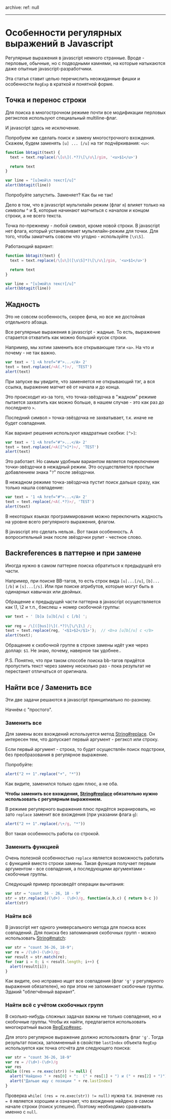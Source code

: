 archive:
  ref: null

---

# Особенности регулярных выражений в Javascript

Регулярные выражения в javascript немного странные. Вроде - перловые, обычные, но с подводными камнями, на которые натыкаются даже опытные javascript-разработчики.

Эта статья ставит целью перечислить неожиданные фишки и особенности `RegExp` в краткой и понятной форме.

## Точка и перенос строки

Для поиска в многострочном режиме почти все модификации перловых регэкспов используют специальный multiline-флаг.

И javascript здесь не исключение.

Попробуем же сделать поиск и замену многострочного вхождения. Скажем, будем заменять <code>[u] ... [/u]</code> на тэг подчёркивания: <code>&lt;u&gt;</code>:

```js run
function bbtagit(text) {
  text = text.replace(/\[u\](.*?)\[\/u\]/gim, '<u>$1</u>')

  return text
}

var line = "[u]мой\n текст[/u]"
alert(bbtagit(line))
```

Попробуйте запустить. Заменяет? Как бы не так!

Дело в том, что в javascript мультилайн режим (флаг <code>m</code>) влияет только на символы ^ и $, которые начинают матчиться с началом и концом строки, а не всего текста.

Точка по-прежнему - любой символ, кроме новой строки. В javascript нет флага, который устанавливает мультилайн-режим для точки. Для того, чтобы заматчить совсем что угодно - используйте <code>[\s\S]</code>.

Работающий вариант:

```js run
function bbtagit(text) {
  text = text.replace(/\[u\]([\s\S]*)\[\/u\]/gim, '<u>$1</u>')

  return text
}

var line = "[u]мой\n текст[/u]"
alert(bbtagit(line))
```

## Жадность

Это не совсем особенность, скорее фича, но все же достойная отдельного абзаца.

Все регулярные выражения в javascript - жадные. То есть, выражение старается отхватить как можно больший кусок строки.

Например, мы хотим заменить все открывающие тэги <code>&lt;a&gt;</code>. На что и почему - не так важно.

```js run
var text = '1 <A href="#">...</A> 2'
text = text.replace(/<A(.*)>/, 'TEST')
alert(text)
```

При запуске вы увидите, что заменяется не открывающий тэг, а вся ссылка, выражение матчит её от начала и до конца.

Это происходит из-за того, что точка-звёздочка в "жадном" режиме пытается захватить как можно больше, в нашем случае - это как раз до последнего <code>&gt;</code>.

Последний символ <code>&gt;</code> точка-звёздочка не захватывает, т.к. иначе не будет совпадения.

Как вариант решения используют квадратные скобки: <code>[^&gt;]</code>:

```js run
var text = '1 <A href="#">...</A> 2'
text = text.replace(/<A([^>]*)>/, 'TEST')
alert(text)
```

Это работает. Но самым удобным вариантом является переключение точки-звёздочки в нежадный режим. Это осуществляется простым добавлением знака "<code>?</code>" после звёздочки.

В нежадном режиме точка-звёздочка пустит поиск дальше сразу, как только нашла совпадение:

```js run
var text = '1 <A href="#">...</A> 2'
text = text.replace(/<A(.*?)>/, 'TEST')
alert(text)
```

В некоторых языках программирования можно переключить жадность на уровне всего регулярного выражения, флагом.

В javascript это сделать нельзя.. Вот такая особенность. А вопросительный знак после звёздочки рулит - честное слово.

## Backreferences в паттерне и при замене

Иногда нужно в самом паттерне поиска обратиться к предыдущей его части.

Например, при поиске BB-тагов, то есть строк вида <code>[u]...[/u]</code>, <code>[b]...[/b]</code> и <code>[s]...[/s]</code>. Или при поиске атрибутов, которые могут быть в одинарных кавычках или двойных.

Обращение к предыдущей части паттерна в javascript осуществляется как \1, \2 и т.п., бэкслеш + номер скобочной группы:

```js run
var text = ' [b]a [u]b[/u] c [/b] ';
    
var reg = /\[([bus])\](.*?)\[\/\1\] /;
text = text.replace(reg, '<$1>$2</$1>');  // <b>a [u]b[/u] c </b>
alert(text);
```

Обращение к скобочной группе в строке замены идёт уже через доллар: <code>$1</code>. Не знаю, почему, наверное так удобнее..

P.S. Понятно, что при таком способе поиска bb-тагов придётся пропустить текст через замену несколько раз - пока результат не перестанет отличаться от оригинала.

## Найти все / Заменить все

Эти две задачи решаются в javascript принципиально по-разному.

Начнём с "простого".

### Заменить все

Для замены всех вхождений используется метод [String#replace](https://developer.mozilla.org/ru/docs/Web/JavaScript/Reference/Global_Objects/String/replace).
Он интересен тем, что допускает первый аргумент - регэксп или строку.

Если первый аргумент - строка, то будет осуществлён поиск подстроки, без преобразования в регулярное выражение.

Попробуйте:

```js run
alert("2 ++ 1".replace("+", "*"))
```

Как видите, заменился только один плюс, а не оба.

**Чтобы заменить все вхождения, [String#replace](https://developer.mozilla.org/ru/docs/Web/JavaScript/Reference/Global_Objects/String/replace) обязательно нужно использовать с регулярным выражением.**

В режиме регулярного выражения плюс придётся экранировать, но зато <code>replace</code> заменит все вхождения (при указании флага <code>g</code>):

```js run
alert("2 ++ 1".replace(/\+/g, "*"))
```

Вот такая особенность работы со строкой.

### Заменить функцией

Очень полезной особенностью <code>replace</code> является возможность работать с функцией вместо строки замены. Такая функция получает первым аргументом - все совпадения, а последующими аргументами - скобочные группы.

Следующий пример произведёт операции вычитания:

```js run no-beautify
var str = "count 36 - 26, 18 - 9"
str = str.replace(/(\d+) - (\d+)/g, function(a,b,c) { return b-c })
alert(str)
```

### Найти всё

В javascript нет одного универсального метода для поиска всех совпадений.
Для поиска без запоминания скобочных групп - можно использовать [String#match](https://developer.mozilla.org/ru/docs/Web/JavaScript/Reference/Global_Objects/String/match):

```js run
var str = "count 36-26, 18-9";
var re = /(\d+)-(\d+)/g;
var result = str.match(re);
for (var i = 0; i < result.length; i++) {
  alert(result[i]);
}
```

Как видите, оно исправно ищет все совпадения (флаг <code>'g'</code> у регулярного выражения обязателен), но при этом не запоминает скобочные группы. Эдакий "облегчённый вариант".

### Найти всё с учётом скобочных групп

В сколько-нибудь сложных задачах важны не только совпадения, но и скобочные группы. Чтобы их найти, предлагается использовать многократный вызов [RegExp#exec](https://developer.mozilla.org/ru/docs/Web/JavaScript/Reference/Global_Objects/RegExp/exec).

Для этого регулярное выражение должно использовать флаг <code>'g'</code>. Тогда результат поиска, запомненный в свойстве <code>lastIndex</code> объекта <code>RegExp</code> используется как точка отсчёта для следующего поиска:

```js run
var str = "count 36-26, 18-9"
var re = /(\d+)-(\d+)/g
var res
while ((res = re.exec(str)) != null) {
  alert("Найдено " + res[0] + ":  (" + res[1] + ") и (" + res[2] + ")")
  alert("Дальше ищу с позиции " + re.lastIndex)
}
```

Проверка <code>while( (res = re.exec(str)) != null)</code> нужна т.к. значение <code>res = 0</code> является хорошим и означает, что вхождение найдено в самом начале строки (поиск успешен). Поэтому необходимо сравнивать именно с <code>null</code>.
